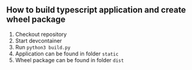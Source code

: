
## How to build typescript application and create wheel package

1. Checkout repository
2. Start devcontainer
3. Run `python3 build.py`
4. Application can be found in folder `static`
5. Wheel package can be found in folder `dist`